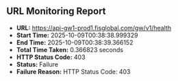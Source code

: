 ## URL Monitoring Report

- **URL:** https://api-gw1-prod1.fisglobal.com/gw/v1/health
- **Start Time:** 2025-10-09T00:38:38.999329
- **End Time:** 2025-10-09T00:38:39.366152
- **Total Time Taken:** 0.366823 seconds
- **HTTP Status Code:** 403
- **Status:** Failure
- **Failure Reason:** HTTP Status Code: 403
